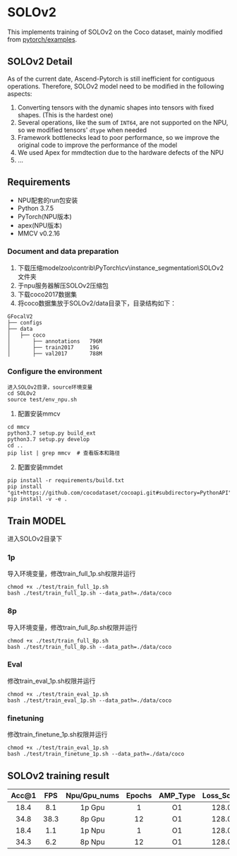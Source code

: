 # SOLOv2

This implements training of SOLOv2 on the Coco dataset, mainly modified from [pytorch/examples](https://github.com/WXinlong/SOLO).

## SOLOv2 Detail

As of the current date, Ascend-Pytorch is still inefficient for contiguous operations.
Therefore, SOLOv2 model need to be modified in the following aspects:

1. Converting tensors with the dynamic shapes into tensors with fixed shapes. (This is the hardest one)
2. Several operations, like the sum of `INT64`, are not supported on the NPU, so we modified tensors' `dtype` when needed
3. Framework bottlenecks lead to poor performance, so we improve the original code to improve the performance of the model
4. We used Apex for mmdtection due to the hardware defects of the NPU
5. ...


## Requirements

- NPU配套的run包安装
- Python 3.7.5
- PyTorch(NPU版本)
- apex(NPU版本)
- MMCV v0.2.16
### Document and data preparation
1. 下载压缩modelzoo\contrib\PyTorch\cv\instance_segmentation\SOLOv2 文件夹
2. 于npu服务器解压SOLOv2压缩包
3. 下载coco2017数据集
4. 将coco数据集放于SOLOv2/data目录下，目录结构如下：
```
GFocalV2
├── configs
├── data
│   ├── coco
│       ├── annotations   796M
│       ├── train2017     19G
│       ├── val2017       788M
```
### Configure the environment
```
进入SOLOv2目录，source环境变量
cd SOLOv2
source test/env_npu.sh  
```
1. 配置安装mmcv
```
cd mmcv
python3.7 setup.py build_ext
python3.7 setup.py develop
cd ..
pip list | grep mmcv  # 查看版本和路径
``` 
2. 配置安装mmdet
```
pip install -r requirements/build.txt
pip install "git+https://github.com/cocodataset/cocoapi.git#subdirectory=PythonAPI"
pip install -v -e .
```
## Train MODEL
进入SOLOv2目录下
### 1p
导入环境变量，修改train_full_1p.sh权限并运行
```
chmod +x ./test/train_full_1p.sh
bash ./test/train_full_1p.sh --data_path=./data/coco
```

### 8p
导入环境变量，修改train_full_8p.sh权限并运行
```
chmod +x ./test/train_full_8p.sh
bash ./test/train_full_8p.sh --data_path=./data/coco
```

### Eval
修改train_eval_1p.sh权限并运行
```
chmod +x ./test/train_eval_1p.sh
bash ./test/train_eval_1p.sh --data_path=./data/coco
```
### finetuning
修改train_finetune_1p.sh权限并运行
```
chmod +x ./test/train_eval_1p.sh
bash ./test/train_finetune_1p.sh --data_path=./data/coco
```

## SOLOv2 training result 

| Acc@1    | FPS       | Npu/Gpu_nums | Epochs   | AMP_Type | Loss_Scale |
| :------: | :------:  | :------:     | :------: | :------: | :------:   |
| 18.4     | 8.1       | 1p Gpu       | 1        | O1       | 128.0      |
| 34.8     | 38.3      | 8p Gpu       | 12       | O1       | 128.0      |
| 18.4     | 1.1       | 1p Npu       | 1        | O1       | 128.0      |
| 34.3     | 6.2       | 8p Npu       | 12       | O1       | 128.0      |

